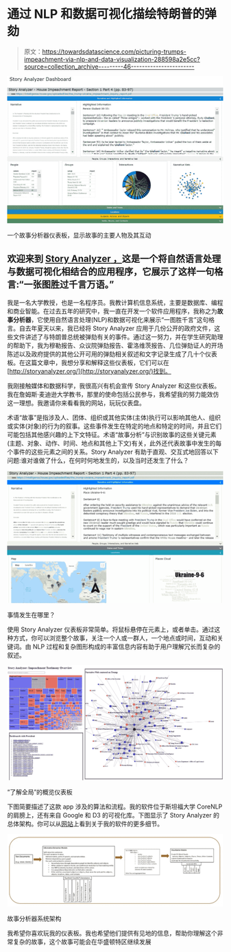 # 通过 NLP 和数据可视化描绘特朗普的弹劾

> 原文：<https://towardsdatascience.com/picturing-trumps-impeachment-via-nlp-and-data-visualization-288598a2e5cc?source=collection_archive---------46----------------------->

![](img/8d322aedbad25b10d52affa141b99c79.png)

一个故事分析器仪表板，显示故事的主要人物及其互动

## 欢迎来到 [**Story Analyzer** ，](http://storyanalyzer.org/)这是一个将自然语言处理与数据可视化相结合的应用程序，它展示了这样一句格言:“一张图胜过千言万语。”

我是一名大学教授，也是一名程序员。我教计算机信息系统，主要是数据库、编程和商业智能。在过去五年的研究中，我一直在开发一个软件应用程序，我称之为**故事分析器**，它使用自然语言处理(NLP)和数据可视化来展示“一图胜千言”这句格言。自去年夏天以来，我已经将 Story Analyzer 应用于几份公开的政府文件，这些文件讲述了与特朗普总统被弹劾有关的事件。通过这一努力，并在学生研究助理的帮助下，我为穆勒报告、众议院弹劾报告、霍洛维茨报告、几位弹劾证人的开场陈述以及政府提供的其他公开可用的弹劾相关叙述和文字记录生成了几十个仪表板。在这篇文章中，我想分享和解释这些仪表板，它们可以在[http://storyanalyzer.org/](http://storyanalyzer.org/)找到。

我刚接触媒体和数据科学，我很高兴有机会宣传 Story Analyzer 和这些仪表板。我在詹姆斯·麦迪逊大学教书，那里的使命包括公民参与，我希望我的努力能效仿这一理想。我邀请你来看看我的网站，玩玩仪表盘。

术语“故事”是指涉及人、团体、组织或其他实体(主体)执行可以影响其他人、组织或实体(对象)的行为的叙事。这些事件发生在特定的地点和特定的时间，并且它们可能包括其他感兴趣的上下文特征。术语“故事分析”与识别故事的这些关键元素(主题、对象、动作、时间、地点和其他上下文)有关，此外还代表故事中发生的每个事件的这些元素之间的关系。Story Analyzer 有助于直观、交互式地回答以下问题:谁对谁做了什么，在何时何地发生的，以及当时还发生了什么？

![](img/32b68d25bea19240673c2a0f1e02be7e.png)

事情发生在哪里？

使用 Story Analyzer 仪表板非常简单。将鼠标悬停在元素上，或者单击。通过这种方式，你可以浏览整个故事，关注一个人或一群人，一个地点或时间，互动和关键词。由 NLP 过程和复杂图形构成的丰富信息内容有助于用户理解冗长而复杂的叙述。

![](img/c7717dcc7fd0c30869e9d5bc0d9fe849.png)

“了解全局”的概览仪表板

下图简要描述了这款 app 涉及的算法和流程。我的软件位于斯坦福大学 CoreNLP 的肩膀上，还有来自 Google 和 D3 的可视化库。下图显示了 Story Analyzer 的总体架构。你可以从[网站](http://storyanalyzer.org/)上看到关于我的软件的更多细节。

![](img/b1938c80def02ab530816e7e3a088b66.png)

故事分析器系统架构

我希望你喜欢玩我的仪表板。我也希望他们提供有见地的信息，帮助你理解这个非常复杂的故事，这个故事可能会在华盛顿特区继续发展
